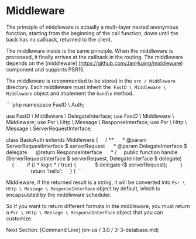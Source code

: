 # Middleware

The principle of middleware is actually a multi-layer nested anonymous function, starting from the beginning of the call function, down until the back has no callback, returned to the client.

The middleware inside is the same principle. When the middleware is processed, it finally arrives at the callback in the routing. The middleware depends on the [middleware] (https://github.com/JanHuang/middleware) component and supports PSR15.

The middleware is recommended to be stored in the `src / Middleware` directory. Each middleware must inherit the` FastD \ Middleware \ Middleware` object and implement the `handle` method.

`` `php
namespace FastD \ Auth;

use FastD \ Middleware \ DelegateInterface;
use FastD \ Middleware \ Middleware;
use Psr \ Http \ Message \ ResponseInterface;
use Psr \ Http \ Message \ ServerRequestInterface;

class BasicAuth extends Middleware
{
    / **
     * @param ServerRequestInterface $ serverRequest
     * @param DelegateInterface $ delegate
     @return ResponseInterface
     * /
    public function handle (ServerRequestInterface $ serverRequest, DelegateInterface $ delegate)
    {
        if (/ * logic * / true) {
            $ delegate ($ serverRequest);
        }
        
        return 'hello';
    }
}
`` `

Middleware, if the returned result is a string, it will be converted into `Psr \ Http \ Message \ ResponseInterface` object by default, which is encapsulated by the middleware scheduler.

So if you want to return different formats in the middleware, you must return a `Psr \ Http \ Message \ ResponseInterface` object that you can customize.

Next Section: [Command Line] (en-us / 3.0 / 3-3-database.md)